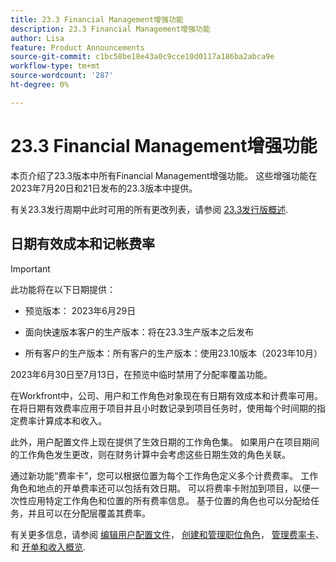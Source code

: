```yaml
---
title: 23.3 Financial Management增强功能
description: 23.3 Financial Management增强功能
author: Lisa
feature: Product Announcements
source-git-commit: c1bc58be18e43a0c9cce10d0117a186ba2abca9e
workflow-type: tm+mt
source-wordcount: '287'
ht-degree: 0%

---
```


# 23.3 Financial Management增强功能

本页介绍了23.3版本中所有Financial Management增强功能。 这些增强功能在2023年7月20日和21日发布的23.3版本中提供。

有关23.3发行周期中此时可用的所有更改列表，请参阅 [23.3发行版概述](/help/quicksilver/product-announcements/product-releases/23.3-release-activity/23-3-release-overview.md).

## 日期有效成本和记帐费率


>[!IMPORTANT]
>
>此功能将在以下日期提供：
>
>* 预览版本： 2023年6月29日
>
>* 面向快速版本客户的生产版本：将在23.3生产版本之后发布
>
>* 所有客户的生产版本：所有客户的生产版本：使用23.10版本（2023年10月）
>
>2023年6月30日至7月13日，在预览中临时禁用了分配率覆盖功能。


在Workfront中，公司、用户和工作角色对象现在有日期有效成本和计费率可用。 在将日期有效费率应用于项目并且小时数记录到项目任务时，使用每个时间期的指定费率计算成本和收入。

此外，用户配置文件上现在提供了生效日期的工作角色集。 如果用户在项目期间的工作角色发生更改，则在财务计算中会考虑这些日期生效的角色关联。

通过新功能“费率卡”，您可以根据位置为每个工作角色定义多个计费费率。 工作角色和地点的开单费率还可以包括有效日期。 可以将费率卡附加到项目，以便一次性应用特定工作角色和位置的所有费率信息。 基于位置的角色也可以分配给任务，并且可以在分配层覆盖其费率。

有关更多信息，请参阅 [编辑用户配置文件](/help/quicksilver/administration-and-setup/add-users/create-and-manage-users/edit-a-users-profile.md)， [创建和管理职位角色](/help/quicksilver/administration-and-setup/set-up-workfront/organizational-setup/create-manage-job-roles.md)， [管理费率卡](/help/quicksilver/administration-and-setup/set-up-workfront/configure-system-defaults/manage-rate-cards.md)、和 [开单和收入概览](/help/quicksilver/manage-work/projects/project-finances/billing-and-revenue-overview.md).
